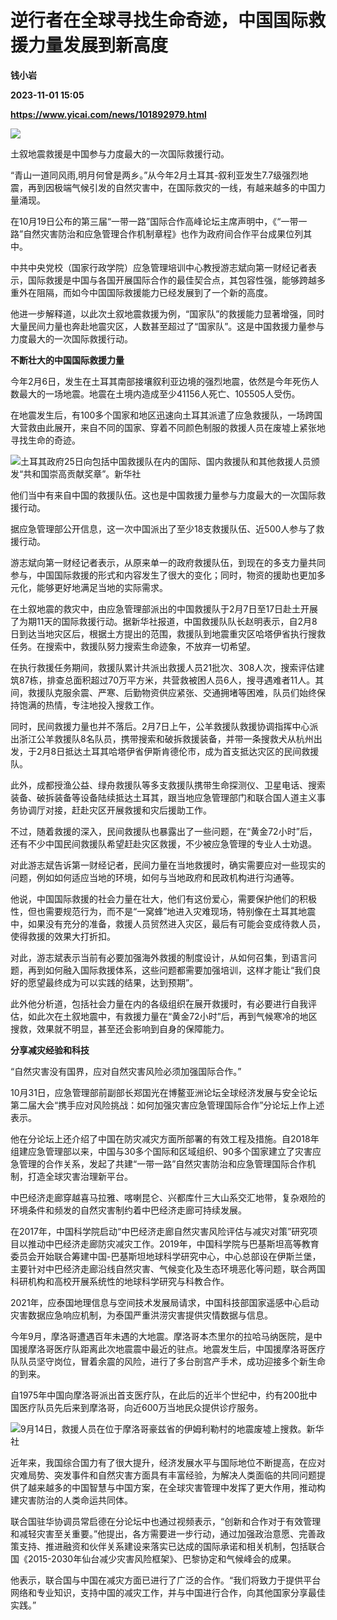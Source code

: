 # 逆行者在全球寻找生命奇迹，中国国际救援力量发展到新高度
**钱小岩**

**2023-11-01 15:05**

**https://www.yicai.com/news/101892979.html**

![](https://imgcdn.yicai.com/uppics/slides/2023/11/55eeacee7c3dd2b02c91c8e1aab0ae6d.jpg)

土叙地震救援是中国参与力度最大的一次国际救援行动。

“青山一道同风雨,明月何曾是两乡。”从今年2月土耳其-叙利亚发生7.7级强烈地震，再到因极端气候引发的自然灾害中，在国际救灾的一线，有越来越多的中国力量涌现。

在10月19日公布的第三届“一带一路”国际合作高峰论坛主席声明中，《“一带一路”自然灾害防治和应急管理合作机制章程》也作为政府间合作平台成果位列其中。

中共中央党校（国家行政学院）应急管理培训中心教授游志斌向第一财经记者表示，国际救援是中国与各国开展国际合作的最佳契合点，其包容性强，能够跨越多重外在阻隔，而如今中国国际救援能力已经发展到了一个新的高度。

他进一步解释道，以此次土叙地震救援为例，“国家队”的救援能力显著增强，同时大量民间力量也奔赴地震灾区，人数甚至超过了“国家队”。这是中国救援力量参与力度最大的一次国际救援行动。

**不断壮大的中国国际救援力量**

今年2月6日，发生在土耳其南部接壤叙利亚边境的强烈地震，依然是今年死伤人数最大的一场地震。地震在土境内造成至少41156人死亡、105505人受伤。

在地震发生后，有100多个国家和地区迅速向土耳其派遣了应急救援队，一场跨国大营救由此展开，来自不同的国家、穿着不同颜色制服的救援人员在废墟上紧张地寻找生命的奇迹。

![土耳其政府25日向包括中国救援队在内的国际、国内救援队和其他救援人员颁发“共和国崇高贡献奖章”。新华社](https://imgcdn.yicai.com/uppics/images/2023/11/1d913a9c04b6e7ee145926e4af36cb74.jpg)

他们当中有来自中国的救援队伍。这也是中国救援力量参与力度最大的一次国际救援行动。

据应急管理部公开信息，这一次中国派出了至少18支救援队伍、近500人参与了救援行动。

游志斌向第一财经记者表示，从原来单一的政府救援队伍，到现在的多支力量共同参与，中国国际救援的形式和内容发生了很大的变化；同时，物资的援助也更加多元化，能够更好地满足当地的实际需求。

在土叙地震的救灾中，由应急管理部派出的中国救援队于2月7日至17日赴土开展了为期11天的国际救援行动。据新华社报道，中国救援队队长赵明表示，自2月8日到达当地灾区后，根据土方提出的范围，救援队到地震重灾区哈塔伊省执行搜救任务。在搜索中，救援队努力搜索生命迹象，不放弃一切希望。

在执行救援任务期间，救援队累计共派出救援人员21批次、308人次，搜索评估建筑87栋，排查总面积超过70万平方米，共营救被困人员6人，搜寻遇难者11人。其间，救援队克服余震、严寒、后勤物资供应紧张、交通拥堵等困难，队员们始终保持饱满的热情，专注地投入搜救工作。

同时，民间救援力量也并不落后。2月7日上午，公羊救援队救援协调指挥中心派出浙江公羊救援队8名队员，携带搜索和破拆救援装备，并带一条搜救犬从杭州出发，于2月8日抵达土耳其哈塔伊省伊斯肯德伦市，成为首支抵达灾区的民间救援队。

此外，成都授渔公益、绿舟救援队等多支救援队携带生命探测仪、卫星电话、搜索装备、破拆装备等设备陆续抵达土耳其，跟当地应急管理部门和联合国人道主义事务协调厅对接，赶赴灾区开展救援和灾后援助工作。

不过，随着救援的深入，民间救援队也暴露出了一些问题，在“黄金72小时”后，还有不少中国民间救援队希望赶赴灾区救援，不少被应急管理的专业人士劝退。

对此游志斌告诉第一财经记者，民间力量在当地救援时，确实需要应对一些现实的问题，例如如何适应当地的环境，如何与当地政府和民政机构进行沟通等。

他说，中国国际救援的社会力量在壮大，他们有这份爱心，需要保护他们的积极性，但也需要规范行为，而不是“一窝蜂”地进入灾难现场，特别像在土耳其地震中，如果没有充分的准备，救援人员贸然进入灾区，最后有可能会变成待救人员，使得救援的效果大打折扣。

对此，游志斌表示当前有必要加强海外救援的制度设计，从如何召集，到语言问题，再到如何融入国际救援体系，这些问题都需要加强培训，这样才能让“我们良好的愿望最终成为可以实践的结果，达到预期”。

此外他分析道，包括社会力量在内的各级组织在展开救援时，有必要进行自我评估，如此次在土叙地震中，有救援力量在“黄金72小时”后，再到气候寒冷的地区搜救，效果就不明显，甚至还会影响到自身的保障能力。

**分享减灾经验和科技**

“自然灾害没有国界，应对自然灾害风险必须加强国际合作。”

10月31日，应急管理部前副部长郑国光在博鳌亚洲论坛全球经济发展与安全论坛第二届大会“携手应对风险挑战：如何加强灾害应急管理国际合作”分论坛上作上述表示。

他在分论坛上还介绍了中国在防灾减灾方面所部署的有效工程及措施。自2018年组建应急管理部以来，中国与30多个国际和区域组织、90多个国家建立了灾害应急管理的合作关系，发起了共建“一带一路”自然灾害防治和应急管理国际合作机制，打造全球灾害治理新平台。

中巴经济走廊穿越喜马拉雅、喀喇昆仑、兴都库什三大山系交汇地带，复杂艰险的环境条件和频发的自然灾害制约着中巴经济走廊可持续发展。

在2017年，中国科学院启动“中巴经济走廊自然灾害风险评估与减灾对策”研究项目以推动中巴经济走廊防灾减灾工作。2019年，中国科学院与巴基斯坦高等教育委员会开始联合筹建中国-巴基斯坦地球科学研究中心，中心总部设在伊斯兰堡，主要针对中巴经济走廊沿线自然灾害、气候变化及生态环境恶化等问题，联合两国科研机构和高校开展系统性的地球科学研究与科教合作。

2021年，应泰国地理信息与空间技术发展局请求，中国科技部国家遥感中心启动灾害数据应急响应机制，为泰国严重洪涝灾害提供灾情数据与信息。

今年9月，摩洛哥遭遇百年未遇的大地震。摩洛哥本杰里尔的拉哈马纳医院，是中国援摩洛哥医疗队距离此次地震震中最近的驻点。地震发生后，中国援摩洛哥医疗队队员坚守岗位，冒着余震的风险，进行了多台剖宫产手术，成功迎接多个新生命的到来。

自1975年中国向摩洛哥派出首支医疗队，在此后的近半个世纪中，约有200批中国医疗队员先后来到摩洛哥，向近600万当地民众提供诊疗服务。

![9月14日，救援人员在位于摩洛哥豪兹省的伊姆利勒村的地震废墟上搜救。新华社](https://imgcdn.yicai.com/uppics/images/2023/11/40e09bd0f62a9780d6c841a908d1c422.jpg)

近年来，我国综合国力有了很大提升，经济发展水平与国际地位不断提高，在应对灾难局势、突发事件和自然灾害方面具有丰富经验，为解决人类面临的共同问题提供了越来越多的中国智慧与中国方案，在全球灾害管理中发挥了更大作用，推动构建灾害防治的人类命运共同体。

联合国驻华协调员常启德在分论坛中也通过视频表示，“创新和合作对于有效管理和减轻灾害至关重要。”他提出，各方需要进一步行动，通过加强政治意愿、完善政策支持、推进融资和伙伴关系建设来落实已达成的国际承诺和相关机制，包括联合国《2015-2030年仙台减少灾害风险框架》、巴黎协定和气候峰会的成果。

他表示，联合国与中国在减灾方面已进行了广泛的合作。“我们将致力于提供平台网络和专业知识，支持中国的减灾工作，并与中国进行合作，向其他国家分享最佳实践。”